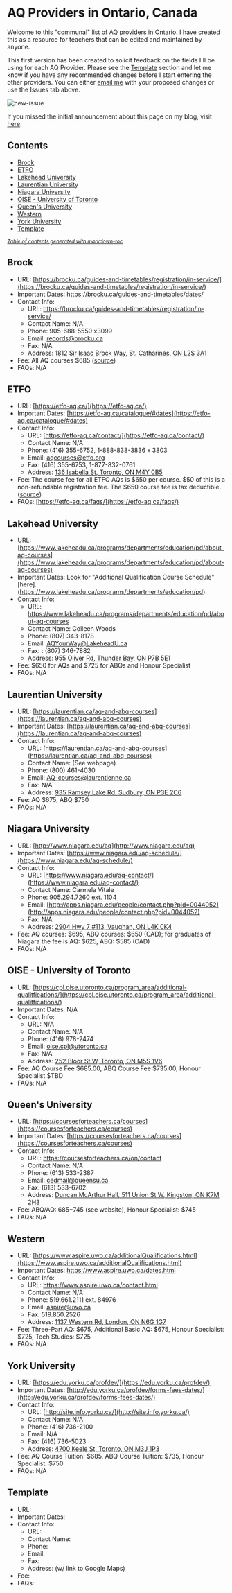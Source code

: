 # AQ Providers in Ontario, Canada

Welcome to this "communal" list of AQ providers in Ontario. I have created this as a resource for teachers that can be edited and maintained by anyone.

This first version has been created to solicit feedback on the fields I'll be using for each AQ Provider. Please see the [Template](#template) section and let me know if you have any recommended changes before I start entering the other providers. You can either [email me](mailto:pbeens@gmail.com) with your proposed changes or use the Issues tab above.

![new-issue](images/new-issue.png)

If you missed the initial announcement about this page on my blog, visit [here](https://www.beens.ca/?p=208).

## Contents

  * [Brock](#brock)
  * [ETFO](#etfo)
  * [Lakehead University](#lakehead-university)
  * [Laurentian University](#laurentian-university)
  * [Niagara University](#niagara-university)
  * [OISE - University of Toronto](#oise---university-of-toronto)
  * [Queen's University](#queens-university)
  * [Western](#western)
  * [York University](#york-university)
  * [Template](#template)

<small><i><a href='http://ecotrust-canada.github.io/markdown-toc/'>Table of contents generated with markdown-toc</a></i></small>



## Brock

* URL: [https://brocku.ca/guides-and-timetables/registration/in-service/](https://brocku.ca/guides-and-timetables/registration/in-service/)
* Important Dates: <https://brocku.ca/guides-and-timetables/dates/>
* Contact Info:
  * URL: <https://brocku.ca/guides-and-timetables/registration/in-service/>
  * Contact Name: N/A
  * Phone: 905-688-5550 x3099
  * Email: [records@brocku.ca](mailto:records@brocku.ca)
  * Fax: N/A
  * Address: [1812 Sir Isaac Brock Way, St. Catharines, ON L2S 3A1](https://goo.gl/maps/DsScdbsu3Yhqv4d59)
* Fee: All AQ courses	$685 ([source](https://brocku.ca/safa/tuition-and-fees/overview/inservice/))
* FAQs: N/A

## ETFO

* URL: [https://etfo-aq.ca/](https://etfo-aq.ca/)
* Important Dates: [https://etfo-aq.ca/catalogue/#dates](https://etfo-aq.ca/catalogue/#dates)
* Contact Info:
  * URL: [https://etfo-aq.ca/contact/](https://etfo-aq.ca/contact/)
  * Contact Name: N/A
  * Phone: (416) 355-6752, 1-888-838-3836 x 3803
  * Email: [aqcourses@etfo.org](mailto:aqcourses@etfo.org)
  * Fax: (416) 355-6753, 1-877-832-0761
  * Address: [136 Isabella St, Toronto, ON M4Y 0B5](https://goo.gl/maps/yJhnAiyzakkzT6XU7)
* Fee: The course fee for all ETFO AQs is $650 per course. $50 of this is a non-refundable registration fee. The $650 course fee is tax deductible. ([source](https://etfo-aq.ca/faqs/))
* FAQs: [https://etfo-aq.ca/faqs/](https://etfo-aq.ca/faqs/)

## Lakehead University

* URL: [https://www.lakeheadu.ca/programs/departments/education/pd/about-aq-courses](https://www.lakeheadu.ca/programs/departments/education/pd/about-aq-courses)
* Important Dates: Look for "Additional Qualification Course Schedule" [here].(https://www.lakeheadu.ca/programs/departments/education/pd).
* Contact Info:
  * URL: https://www.lakeheadu.ca/programs/departments/education/pd/about-aq-courses
  * Contact Name: Colleen Woods
  * Phone: (807) 343-8178
  * Email: [AQYourWay@LakeheadU.ca](mailto:AQYourWay@LakeheadU.ca)
  * Fax: : (807) 346-7882
  * Address: [955 Oliver Rd, Thunder Bay, ON P7B 5E1](https://goo.gl/maps/JdEF1sAQF6xTUnDB8)
* Fee: $650 for AQs and $725 for ABQs and Honour Specialist
* FAQs: N/A

## Laurentian University

* URL: [https://laurentian.ca/aq-and-abq-courses](https://laurentian.ca/aq-and-abq-courses)
* Important Dates: [https://laurentian.ca/aq-and-abq-courses](https://laurentian.ca/aq-and-abq-courses)
* Contact Info:
  * URL: [https://laurentian.ca/aq-and-abq-courses](https://laurentian.ca/aq-and-abq-courses)
  * Contact Name: (See webpage)
  * Phone: (800) 461-4030
  * Email: [AQ-courses@laurentienne.ca](mailto:AQ-courses@laurentienne.ca)
  * Fax: N/A
  * Address: [935 Ramsey Lake Rd. Sudbury, ON P3E 2C6](https://goo.gl/maps/mid4MPkRutLjtjpy8)
* Fee: AQ $675, ABQ $750
* FAQs: N/A

## Niagara University

* URL: [http://www.niagara.edu/aq](http://www.niagara.edu/aq)
* Important Dates: [https://www.niagara.edu/aq-schedule/](https://www.niagara.edu/aq-schedule/)
* Contact Info:
  * URL: [https://www.niagara.edu/aq-contact/](https://www.niagara.edu/aq-contact/)
  * Contact Name: Carmela Vitale
  * Phone: 905.294.7260 ext. 1104
  * Email: [http://apps.niagara.edu/people/contact.php?pid=0044052](http://apps.niagara.edu/people/contact.php?pid=0044052)
  * Fax: N/A
  * Address: [2904 Hwy 7 #113, Vaughan, ON L4K 0K4](https://goo.gl/maps/5yVLQtNfMFASfPCA8)
* Fee: AQ courses: $695, ABQ courses: $650 (CAD); for graduates of Niagara the fee is AQ: $625, ABQ: $585 (CAD)
* FAQs: N/A

## OISE - University of Toronto

* URL: [https://cpl.oise.utoronto.ca/program_area/additional-qualitfications/](https://cpl.oise.utoronto.ca/program_area/additional-qualitfications/)
* Important Dates: N/A
* Contact Info:
  * URL: N/A
  * Contact Name: N/A
  * Phone: (416) 978-2474
  * Email: [oise.cpl@utoronto.ca](mailto:oise.cpl@utoronto.ca)
  * Fax: N/A
  * Address: [252 Bloor St W, Toronto, ON M5S 1V6](https://goo.gl/maps/wRv9JnE4RTUA29ot5)
* Fee: 
AQ Course Fee $685.00, ABQ Course Fee $735.00, Honour Specialist $TBD
* FAQs: N/A

## Queen's University

* URL: [https://coursesforteachers.ca/courses](https://coursesforteachers.ca/courses)
* Important Dates: [https://coursesforteachers.ca/courses](https://coursesforteachers.ca/courses)
* Contact Info:
  * URL: https://coursesforteachers.ca/on/contact
  * Contact Name: N/A
  * Phone: (613) 533-2387
  * Email: [cedmail@queensu.ca](mailto:cedmail@queensu.ca)
  * Fax: (613) 533-6702
  * Address: [Duncan McArthur Hall, 511 Union St W, Kingston, ON K7M 2H3](https://goo.gl/maps/LuSXnrYGw4YwWw7D9)
* Fee: ABQ/AQ: $685-$745 (see website), Honour Specialist: $745
* FAQs: N/A

## Western

* URL: [https://www.aspire.uwo.ca/additionalQualifications.html](https://www.aspire.uwo.ca/additionalQualifications.html)
* Important Dates: https://www.aspire.uwo.ca/dates.html
* Contact Info:
  * URL: https://www.aspire.uwo.ca/contact.html
  * Contact Name: N/A
  * Phone: 519.661.2111 ext. 84976
  * Email: [aspire@uwo.ca](mailto:aspire@uwo.ca)
  * Fax: 519.850.2526
  * Address: [1137 Western Rd, London, ON N6G 1G7](https://goo.gl/maps/CQ62hS4QwThdmmi39)
* Fee: Three-Part AQ: $675, Additional Basic AQ: $675, Honour Specialist: $725, Tech Studies: $725
* FAQs: N/A

## York University

* URL: [https://edu.yorku.ca/profdev/](https://edu.yorku.ca/profdev/)
* Important Dates: [http://edu.yorku.ca/profdev/forms-fees-dates/](http://edu.yorku.ca/profdev/forms-fees-dates/)
* Contact Info:
  * URL: [http://site.info.yorku.ca/](http://site.info.yorku.ca/)
  * Contact Name: N/A
  * Phone: (416) 736-2100
  * Email: N/A
  * Fax: (416) 736-5023
  * Address: [4700 Keele St, Toronto, ON M3J 1P3](https://goo.gl/maps/yiFxrgj4x3iX2QT18)
* Fee: AQ Course Tuition: $685, ABQ Course Tuition: $735, Honour Specialist: $750
* FAQs: N/A

## Template

* URL: 
* Important Dates: 
* Contact Info:
  * URL: 
  * Contact Name: 
  * Phone: 
  * Email: 
  * Fax: 
  * Address: (w/ link to Google Maps)
* Fee: 
* FAQs: 

